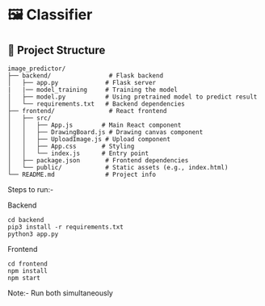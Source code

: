 # 🖼️ Classifier

## 📂 **Project Structure**
```plaintext
image_predictor/
├── backend/                # Flask backend
│   ├── app.py             # Flask server
|   |── model_training     # Training the model
│   ├── model.py           # Using pretrained model to predict result
│   └── requirements.txt   # Backend dependencies
├── frontend/               # React frontend
│   ├── src/
│   │   ├── App.js        # Main React component
│   │   ├── DrawingBoard.js # Drawing canvas component
│   │   ├── UploadImage.js # Upload component
│   │   ├── App.css       # Styling
│   │   └── index.js      # Entry point
│   ├── package.json       # Frontend dependencies
│   └── public/            # Static assets (e.g., index.html)
└── README.md              # Project info
```

Steps to run:- 

Backend
```
cd backend
pip3 install -r requirements.txt
python3 app.py
```

Frontend
```
cd frontend
npm install
npm start
```

Note:- Run both simultaneously
